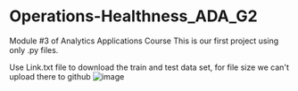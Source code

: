 # Operations-Healthness_ADA_G2

Module #3 of Analytics Applications Course
This is our first project using only .py files.

Use Link.txt file to download the train and test data set, for file size we can't upload there to github
![image](https://user-images.githubusercontent.com/88010719/235379775-d6ec3c46-0ee7-40b9-b2a2-a6c7be85b3ac.png)

